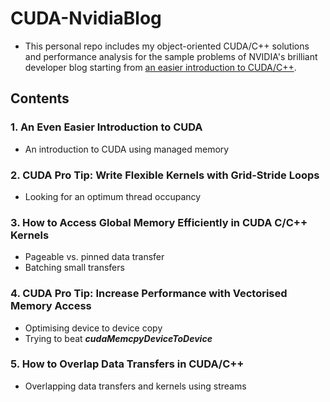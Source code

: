 # CUDA-NvidiaBlog
- This personal repo includes my object-oriented CUDA/C++ solutions and performance analysis for the sample problems of NVIDIA's brilliant developer blog starting from [an easier introduction to CUDA/C++](https://developer.nvidia.com/blog/even-easier-introduction-cuda/). 


## Contents
### 1. An Even Easier Introduction to CUDA
- An introduction to CUDA using managed memory

### 2. CUDA Pro Tip: Write Flexible Kernels with Grid-Stride Loops
- Looking for an optimum thread occupancy

### 3. How to Access Global Memory Efficiently in CUDA C/C++ Kernels
- Pageable vs. pinned data transfer
- Batching small transfers

### 4. CUDA Pro Tip: Increase Performance with Vectorised Memory Access
- Optimising device to device copy
- Trying to beat ***cudaMemcpyDeviceToDevice***

### 5. How to Overlap Data Transfers in CUDA/C++
- Overlapping data transfers and kernels using streams